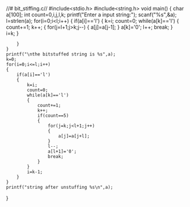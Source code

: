 //# bit_stiffing.c//
#include<stdio.h>
#include<string.h>
void main()
{
    char a[100];
    int count=0,i,j,l,k;
    printf("Enter a input string:");
    scanf("%s",&a);
    l=strlen(a);
    for(i=0;i<l;i++)
    {
        if(a[i]=='l')
        {
            k=i;
            count=0;
            while(a[k]=='l')
            {
                count+=1;
                k++;
                {
                     for(j=l+1;j>k;j--)
                    {
                        a[j]=a[j-1];
                    }
                    a[k]='0';
                    l++;
                    break;
                }   
                i=k; 
            }
            
        }
    }
    printf("\nthe bitstuffed string is %s",a);
    k=0;
    for(i=0;i<=l;i++)
    {
        if(a[i]=='l')
        {
            k=i;
            count=0;
            while(a[k]=='l')
            {
                count+=1;
                k++;
                if(count==5)
                {
                    for(j=k;j<l+1;j++)
                    {
                        a[j]=a[j+l];
                    }
                    l--;
                    a[l+1]='0';
                    break;
                }
            }
            i=k-1;
        }
    }
    printf("string after unstuffing %s\n",a);
}
